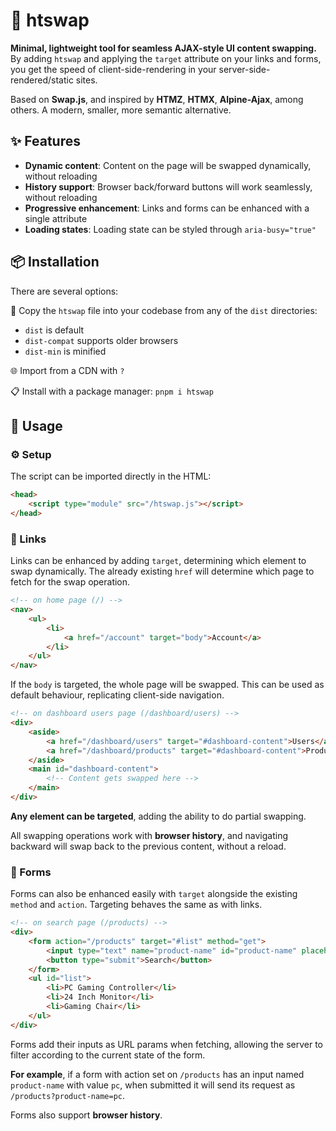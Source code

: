 # 🔄 htswap

**Minimal, lightweight tool for seamless AJAX-style UI content swapping.** By adding `htswap` and applying the `target` attribute on your links and forms, you get the speed of client-side-rendering in your server-side-rendered/static sites.

Based on **Swap.js**, and inspired by **HTMZ**, **HTMX**, **Alpine-Ajax**, among others. A modern, smaller, more semantic alternative.

## ✨ Features

- **Dynamic content**: Content on the page will be swapped dynamically, without reloading
- **History support**: Browser back/forward buttons will work seamlessly, without reloading  
- **Progressive enhancement**: Links and forms can be enhanced with a single attribute
- **Loading states**: Loading state can be styled through `aria-busy="true"`

## 📦 Installation

There are several options:

📂 Copy the `htswap` file into your codebase from any of the `dist` directories:
  - `dist` is default
  - `dist-compat` supports older browsers
  - `dist-min` is minified

🌐 Import from a CDN with `?`

📋 Install with a package manager: `pnpm i htswap`

## 🚀 Usage

### ⚙️ Setup

The script can be imported directly in the HTML:

```html
<head>
	<script type="module" src="/htswap.js"></script>
</head>
```

### 🔗 Links

Links can be enhanced by adding `target`, determining which element to swap dynamically. The already existing `href` will determine which page to fetch for the swap operation.

```html
<!-- on home page (/) -->
<nav>
	<ul>
		<li>
			<a href="/account" target="body">Account</a>
		</li>
	</ul>
</nav>
```

If the `body` is targeted, the whole page will be swapped. This can be used as default behaviour, replicating client-side navigation.

```html
<!-- on dashboard users page (/dashboard/users) -->
<div>
	<aside>
		<a href="/dashboard/users" target="#dashboard-content">Users</a>
		<a href="/dashboard/products" target="#dashboard-content">Products</a>
	</aside>
	<main id="dashboard-content">
		<!-- Content gets swapped here -->
	</main>
</div>
```

**Any element can be targeted**, adding the ability to do partial swapping.

All swapping operations work with **browser history**, and navigating backward will swap back to the previous content, without a reload.

### 📝 Forms 

Forms can also be enhanced easily with `target` alongside the existing `method` and `action`. Targeting behaves the same as with links.

```html
<!-- on search page (/products) -->
<div>
	<form action="/products" target="#list" method="get">
		<input type="text" name="product-name" id="product-name" placeholder="Search products...">
		<button type="submit">Search</button>
	</form>
	<ul id="list">
		<li>PC Gaming Controller</li>
		<li>24 Inch Monitor</li>
		<li>Gaming Chair</li>
	</ul>
</div>
```

Forms add their inputs as URL params when fetching, allowing the server to filter according to the current state of the form.

**For example**, if a form with action set on `/products` has an input named `product-name` with value `pc`, when submitted it will send its request as `/products?product-name=pc`.

Forms also support **browser history**.